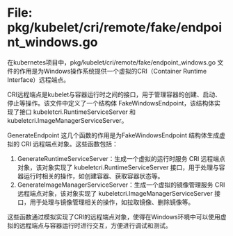 # File: pkg/kubelet/cri/remote/fake/endpoint_windows.go

在kubernetes项目中，pkg/kubelet/cri/remote/fake/endpoint_windows.go 文件的作用是为Windows操作系统提供一个虚拟的CRI（Container Runtime Interface）远程端点。

CRI远程端点是kubelet与容器运行时之间的接口，用于管理容器的创建、启动、停止等操作。该文件中定义了一个结构体 FakeWindowsEndpoint，该结构体实现了接口 kubeletcri.RuntimeServiceServer 和 kubeletcri.ImageManagerServiceServer。

GenerateEndpoint 这几个函数的作用是为FakeWindowsEndpoint 结构体生成虚拟的 CRI 远程端点对象。这些函数包括：

1. GenerateRuntimeServiceServer：生成一个虚拟的运行时服务 CRI 远程端点对象，该对象实现了 kubeletcri.RuntimeServiceServer 接口，用于处理与容器运行时相关的操作，如创建容器、获取容器状态等。
2. GenerateImageManagerServiceServer：生成一个虚拟的镜像管理服务 CRI 远程端点对象，该对象实现了 kubeletcri.ImageManagerServiceServer 接口，用于处理与镜像管理相关的操作，如拉取镜像、删除镜像等。

这些函数通过模拟实现了CRI的远程端点对象，使得在Windows环境中可以使用虚拟的远程端点与容器运行时进行交互，方便进行调试和测试。

